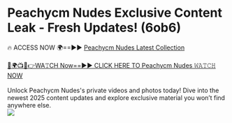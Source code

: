 # Peachycm Nudes Exclusive Content Leak - Fresh Updates! (6ob6)

🔥 ACCESS NOW 🌍==►► <a href="https://tinyurl.com/2mz8nhtm" rel="nofollow">Peachycm Nudes Latest Collection</a>
<br><br>
[🔴🌍📺📱👉WA𝚃CH Now==►► CLICK HERE TO Peachycm Nudes 𝚆𝙰𝚃𝙲𝙷 NOW](https://tinyurl.com/2mz8nhtm)
<br><br>
Unlock Peachycm Nudes's private videos and photos today! Dive into the newest 2025 content updates and explore exclusive material you won’t find anywhere else.
<br>
<a href="https://tinyurl.com/2mz8nhtm" rel="nofollow" data-target="animated-image.originalLink"><img src="https://camo.githubusercontent.com/8a4f000d20f83aca3bf7ec5f350d767afa0574a8a352519fd8cfa583a6f93a33/68747470733a2f2f692e696d6775722e636f6d2f644a486b345a712e676966" data-canonical-src="https://i.imgur.com/dJHk4Zq.gif" style="max-width: 100%; display: inline-block;" data-target="animated-image.originalImage"></a>
<br>
